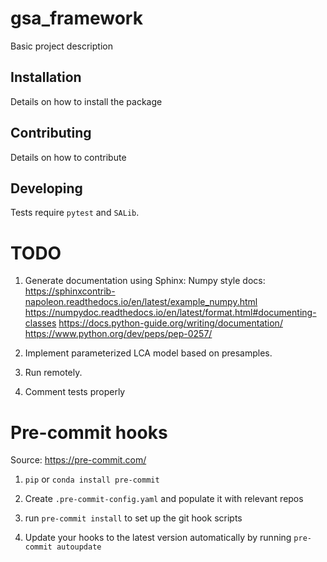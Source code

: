 # gsa_framework

Basic project description

## Installation

Details on how to install the package

## Contributing

Details on how to contribute

## Developing

Tests require `pytest` and `SALib`.

# TODO

1. Generate documentation using Sphinx:
    Numpy style docs: https://sphinxcontrib-napoleon.readthedocs.io/en/latest/example_numpy.html
    https://numpydoc.readthedocs.io/en/latest/format.html#documenting-classes
    https://docs.python-guide.org/writing/documentation/
    https://www.python.org/dev/peps/pep-0257/

2. Implement parameterized LCA model based on presamples.

3. Run remotely.

4. Comment tests properly

# Pre-commit hooks
Source: https://pre-commit.com/

1. ``pip`` or ``conda install pre-commit``

2. Create ``.pre-commit-config.yaml`` and populate it with relevant repos

3. run ``pre-commit install`` to set up the git hook scripts

4. Update your hooks to the latest version automatically by running ``pre-commit autoupdate``
